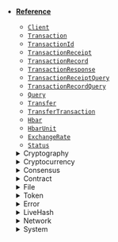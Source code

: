 * [**Reference**](/#reference)
    * [`Client`](reference/core/Client.md)
    * [`Transaction`](reference/core/Transaction.md)
    * [`TransactionId`](reference/core/TransactionId.md)
    * [`TransactionReceipt`](reference/core/TransactionReceipt.md)
    * [`TransactionRecord`](reference/core/TransactionRecord.md)
    * [`TransactionResponse`](reference/core/TransactionResponse.md)
    * [`TransactionReceiptQuery`](reference/core/TransactionReceiptQuery.md)
    * [`TransactionRecordQuery`](reference/core/TransactionRecordQuery.md)
    * [`Query`](reference/core/Query.md)
    * [`Transfer`](reference/Transfer.md)
    * [`TransferTransaction`](reference/TransferTransaction.md)
    * [`Hbar`](reference/Hbar.md)
    * [`HbarUnit`](reference/HbarUnit.md)
    * [`ExchangeRate`](reference/ExchangeRate.md)
    * [`Status`](reference/Status.md)

    <details>
    <summary>Cryptography &nbsp; <i class="fas fa-key"></i></summary>

        * [`Key`](reference/cryptography/Key.md)
        * [`Keystore`](reference/cryptography/Keystore.md)
        * [`PublicKey`](reference/cryptography/PublicKey.md)
        * [`PrivateKey`](reference/cryptography/PrivateKey.md)
        * [`Mnemonic`](reference/cryptography/Mnemonic.md)
        * [`KeyList`](reference/cryptography/KeyList.md)

    </details>

    <details>
    <summary>Cryptocurrency &nbsp; <i class="fas fa-coins"></i></summary>

        * [`AccountId`](reference/cryptocurrency/AccountId.md)
        * [`AccountInfo`](reference/cryptocurrency/AccountInfo.md)
        * [`AccountBalance`](reference/cryptocurrency/AccountBalance.md)
        * [`AccountBalanceQuery`](reference/cryptocurrency/AccountBalanceQuery.md)
        * [`AccountInfoQuery`](reference/cryptocurrency/AccountInfoQuery.md)
        * [`AccountRecordsQuery`](reference/cryptocurrency/AccountRecordsQuery.md)
        * [`AccountStakersQuery`](reference/cryptocurrency/AccountStakersQuery.md)
        * [`AccountCreateTransaction`](reference/cryptocurrency/AccountCreateTransaction.md)
        * [`AccountUpdateTransaction`](reference/cryptocurrency/AccountUpdateTransaction.md)
        * [`AccountDeleteTransaction`](reference/cryptocurrency/AccountDeleteTransaction.md)
        * [`TransferTransaction`](reference/cryptocurrency/TransferTransaction.md)

    </details>

    <details>
    <summary>Consensus &nbsp; <i class="fas fa-coins"></i></summary>

        * [`TopicId`](reference/consensus/TopicId.md)
        * [`TopicInfo`](reference/consensus/TopicInfo.md)
        * [`TopicInfoQuery`](reference/consensus/TopicInfoQuery.md)
        * [`TopicMessage`](reference/consensus/TopicMessage.md)
        * [`TopicMessageQuery`](reference/consensus/TopicMessageQuery.md)
        * [`TopicMessageChunk`](reference/consensus/TopicMessageChunk.md)
        * [`TopicCreateTransaction`](reference/consensus/TopicCreateTransaction.md)
        * [`TopicDeleteTransaction`](reference/consensus/TopicDeleteTransaction.md)
        * [`TopicMessageSubmitTransaction`](reference/consensus/TopicMessageSubmitTransaction.md)
        * [`TopicUpdateTransaction`](reference/consensus/TopicUpdateTransaction.md)

    </details>

    <details>
    <summary>Contract &nbsp; <i class="fas fa-coins"></i></summary>

        * [`ContractId`](reference/contract/ContractId.md)
        * [`ContractInfo`](reference/contract/ContractInfo.md)
        * [`ContractInfoQuery`](reference/contract/ContractInfoQuery.md)
        * [`ContractLogInfo`](reference/contract/ContractLogInfo.md)
        * [`ContractBytecodeQuery`](reference/contract/ContractBytecodeQuery.md)
        * [`ContractCallQuery`](reference/contract/ContractCallQuery.md)
        * [`ContractExecuteTransaction`](reference/contract/ContractExecuteTransaction.md)
        * [`ContractFunctionParameters`](reference/contract/ContractFunctionParameters.md)
        * [`ContractFunctionResult`](reference/contract/ContractFunctionResult.md)
        * [`ContractFunctionSelector`](reference/contract/ContractFunctionSelector.md)
        * [`ContractCreateTransaction`](reference/contract/ContractCreateTransaction.md)
        * [`ContractDeleteTransaction`](reference/contract/ContractDeleteTransaction.md)
        * [`ContractUpdateTransaction`](reference/contract/ContractUpdateTransaction.md)

    </details>

    <details>
    <summary>File &nbsp; <i class="fas fa-coins"></i></summary>

        * [`FileAppendTransaction`](reference/file/FileAppendTransaction.md)
        * [`FileContentsQuery`](reference/file/FileContentsQuery.md)
        * [`FileCreateTransaction`](reference/file/FileCreateTransaction.md)
        * [`FileDeleteTransaction`](reference/file/FileDeleteTransaction.md)
        * [`FileId`](reference/file/FileId.md)
        * [`FileInfo`](reference/file/FileInfo.md)
        * [`FileInfoQuery`](reference/file/FileInfoQuery.md)
        * [`FileUpdateTransaction`](reference/file/FileUpdateTransaction.md)

    </details>

    <details>
    <summary>Token &nbsp; <i class="fas fa-coins"></i></summary>

        * [`TokenAssociateTransaction`](reference/token/TokenAssociateTransaction.md)
        * [`TokenBurnTransaction`](reference/token/TokenBurnTransaction.md)
        * [`TokenCreateTransaction`](reference/token/TokenCreateTransaction.md)
        * [`TokenDeleteTransaction`](reference/token/TokenDeleteTransaction.md)
        * [`TokenDissociateTransaction`](reference/token/TokenDissociateTransaction.md)
        * [`TokenFreezeTransaction`](reference/token/TokenFreezeTransaction.md)
        * [`TokenGrantKycTransaction`](reference/token/TokenGrantKycTransaction.md)
        * [`TokenId`](reference/token/TokenId.md)
        * [`TokenInfo`](reference/token/TokenInfo.md)
        * [`TokenInfoQuery`](reference/token/TokenInfoQuery.md)
        * [`TokenMintTransaction`](reference/token/TokenMintTransaction.md)
        * [`TokenRelationship`](reference/token/TokenRelationship.md)
        * [`TokenRevokeKycTransaction`](reference/token/TokenRevokeKycTransaction.md)
        * [`TokenTransfer`](reference/token/TokenTransfer.md)
        * [`TokenUnfreezeTransaction`](reference/token/TokenUnfreezeTransaction.md)
        * [`TokenUnpauseTransaction`](reference/token/TokenUnpauseTransaction.md)
        * [`TokenUpdateTransaction`](reference/token/TokenUpdateTransaction.md)
        * [`TokenWipeTransaction`](reference/token/okenWipeTransaction.md)

    </details>

    <details>
    <summary>Error &nbsp; <i class="fas fa-coins"></i></summary>

        * [`BadKey`](reference/error/BadKey.md)
        * [`BadMnemonic`](reference/error/BadMnemonic.md)
        * [`MaxQueryPaymentExceeded`](reference/error/MaxQueryPaymentExceeded.md)
        * [`PrecheckStatus`](reference/error/PrecheckStatus.md)
        * [`ReceiptStatus`](reference/error/ReceiptStatus.md)
        * [`Status`](reference/error/Status.md)

     </details>

    <details>
    <summary>LiveHash &nbsp; <i class="fas fa-coins"></i></summary>

        * [`LiveHash`](reference/live-hash/LiveHash.md)
        * [`LiveHashAddTransaction`](reference/live-hash/LiveHashAddTransaction.md)
        * [`LiveHashDeleteTransaction`](reference/live-hash/LiveHashDeleteTransaction.md)
        * [`LiveHashQuery`](reference/live-hash/LiveHashQuery.md)

    </details>

    <details>
    <summary>Network &nbsp; <i class="fas fa-coins"></i></summary>

        * [`NetworkVersionInfo`](reference/network/NetworkVersionInfo.md)
        * [`NetworkVersionQuery`](reference/network/NetworkVersionQuery.md)
        * [`SemanticVersion`](reference/network/SemanticVersion.md)

    </details>

    <details>
    <summary>System &nbsp; <i class="fas fa-coins"></i></summary>

        * [`FreezeTransaction`](reference/system/FreezeTransaction.md)
        * [`SystemDeleteTransaction`](reference/system/SystemDeleteTransaction.md)
        * [`SystemUndeleteTransaction`](reference/system/SystemUndeleteTransaction.md)

    </details>
